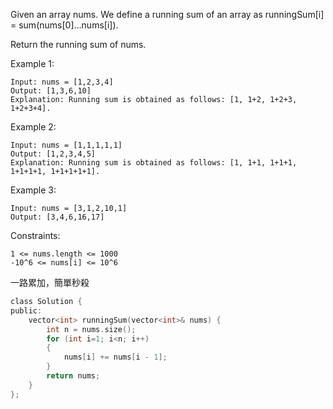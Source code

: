Given an array nums. We define a running sum of an array as runningSum[i] = sum(nums[0]…nums[i]).

Return the running sum of nums.

 

Example 1:
```
Input: nums = [1,2,3,4]
Output: [1,3,6,10]
Explanation: Running sum is obtained as follows: [1, 1+2, 1+2+3, 1+2+3+4].
```
Example 2:
```
Input: nums = [1,1,1,1,1]
Output: [1,2,3,4,5]
Explanation: Running sum is obtained as follows: [1, 1+1, 1+1+1, 1+1+1+1, 1+1+1+1+1].
```
Example 3:
```
Input: nums = [3,1,2,10,1]
Output: [3,4,6,16,17]
 ```
   
Constraints:  

``1 <= nums.length <= 1000``  
``-10^6 <= nums[i] <= 10^6``  
  
一路累加，簡單秒殺
```c
class Solution {
public:
    vector<int> runningSum(vector<int>& nums) {
        int n = nums.size();
        for (int i=1; i<n; i++)
        {
            nums[i] += nums[i - 1];
        }
        return nums;
    }
};
```
